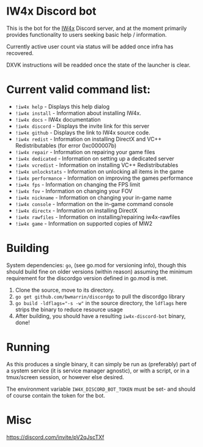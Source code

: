 # IW4x Discord bot

This is the bot for the [IW4x](https://iw4x.io/) Discord server, and at the moment primarily provides functionality to users seeking basic help / information.

Currently active user count via status will be added once infra has recovered.

DXVK instructions will be readded once the state of the launcher is clear.

# Current valid command list:

- `!iw4x help` - Displays this help dialog
- `!iw4x install` - Information about installing IW4x.
- `!iw4x docs` - IW4x documentation
- `!iw4x discord` - Displays the invite link for this server
- `!iw4x github` - Displays the link to IW4x source code.
- `!iw4x redist` - Information on installing DirectX and VC++ Redistributables (for error 0xc000007b)
- `!iw4x repair` - Information on repairing your game files
- `!iw4x dedicated` - Information on setting up a dedicated server
- `!iw4x vcredist` - Information on installing VC++ Redistributables
- `!iw4x unlockstats` - Information on unlocking all items in the game
- `!iw4x performance` - Information on improving the games performance
- `!iw4x fps` - Information on changing the FPS limit
- `!iw4x fov` - Information on changing your FOV
- `!iw4x nickname` - Information on changing your in-game name
- `!iw4x console` - Information on the in-game command console
- `!iw4x directx` - Information on installing DirectX
- `!iw4x rawfiles` - Information on installing/repairing iw4x-rawfiles
- `!iw4x game` - Information on supported copies of MW2

# Building

System dependencies: `go`, (see go.mod for versioning info), though this should build fine on older versions (within reason) assuming the minimum requirement for the discordgo version defined in go.mod is met. 

1. Clone the source, move to its directory.
2. `go get github.com/bwmarrin/discordgo` to pull the discordgo library
3. `go build -ldflags="-s -w"` in the source directory, the `ldflags` here strips the binary to reduce resource usage
4. After building, you should have a resulting `iw4x-discord-bot` binary, done!

# Running

As this produces a single binary, it can simply be run as (preferably) part of a system service (it is service manager agnostic), or with a script, or in a tmux/screen session, or however else desired.

The environment variable `IW4X_DISCORD_BOT_TOKEN` must be set- and should of course contain the token for the bot.

# Misc

https://discord.com/invite/pV2qJscTXf
